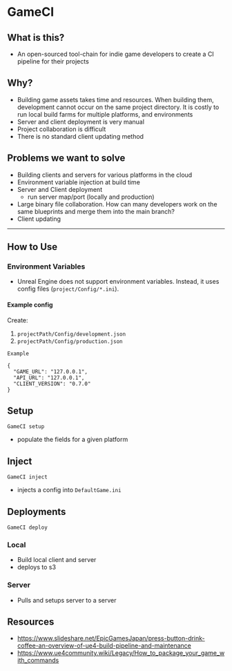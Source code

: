 # GameCI

## What is this?

- An open-sourced tool-chain for indie game developers to create a CI pipeline for their projects

## Why? 

- Building game assets takes time and resources. When building them, development cannot occur on the same project directory. It is costly to run local build farms for multiple platforms, and environments
- Server and client deployment is very manual
- Project collaboration is difficult
- There is no standard client updating method

## Problems we want to solve
- Building clients and servers for various platforms in the cloud
- Environment variable injection at build time
- Server and Client deployment
    - run server map/port (locally and production)
- Large binary file collaboration. How can many developers work on the same blueprints and merge them into the main branch?
- Client updating

-------------------------------

## How to Use
### Environment Variables

- Unreal Engine does not support environment variables. Instead, it uses config files (`project/Config/*.ini`).

#### Example config
Create: 
1. ```projectPath/Config/development.json```
2. ```projectPath/Config/production.json```

`Example`
```
{
  "GAME_URL": "127.0.0.1",
  "API_URL": "127.0.0.1",
  "CLIENT_VERSION": "0.7.0"
}
```

## Setup
`GameCI setup`

- populate the fields for a given platform

## Inject
`GameCI inject`

- injects a config into `DefaultGame.ini`

## Deployments
`GameCI deploy`

### Local
- Build local client and server
- deploys to s3

### Server
- Pulls and setups server to a server

## Resources
- https://www.slideshare.net/EpicGamesJapan/press-button-drink-coffee-an-overview-of-ue4-build-pipeline-and-maintenance
- https://www.ue4community.wiki/Legacy/How_to_package_your_game_with_commands
